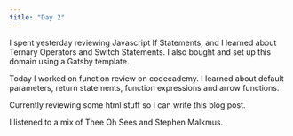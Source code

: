 ```yaml
---
title: "Day 2"
---
```

I spent yesterday reviewing Javascript If Statements, and I learned about Ternary Operators
and Switch Statements. I also bought and set up this domain using a Gatsby template.


Today I worked on function review on codecademy. I learned about default parameters,
return statements, function expressions and arrow functions.


Currently reviewing some html stuff so I can write this blog post.


I listened to a mix of Thee Oh Sees and Stephen Malkmus.

